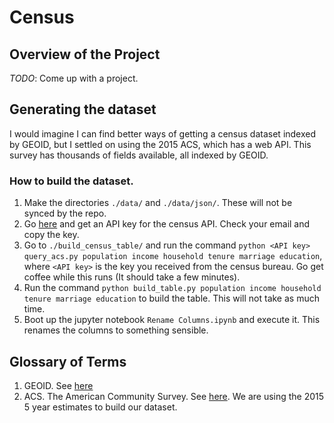 # Census

## Overview of the Project
*TODO*: Come up with a project.

## Generating the dataset
I would imagine I can find better ways of getting a census dataset indexed by GEOID, but I settled on using the 2015 ACS, which has a web API.  This survey has thousands of fields available, all indexed by GEOID.

### How to build the dataset.
1. Make the directories `./data/` and `./data/json/`.  These will not be synced by the repo.
2. Go [here](https://api.census.gov/data/key_signup.html) and get an API key for the census API.  Check your email and copy the key.
3. Go to `./build_census_table/` and run the command `python <API key> query_acs.py population income household tenure marriage education`, where `<API key>` is the key you received from the census bureau.  Go get coffee while this runs (It should take a few minutes).
4. Run the command `python build_table.py population income household tenure marriage education` to build the table.  This will not take as much time.
5. Boot up the jupyter notebook `Rename Columns.ipynb` and execute it.  This renames the columns to something sensible.

## Glossary of Terms
1. GEOID.  See [here](https://www.census.gov/geo/reference/geoidentifiers.html)
2. ACS.  The American Community Survey.  See [here](https://en.wikipedia.org/wiki/American_Community_Survey).  We are using the 2015 5 year estimates to build our dataset.
